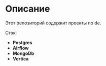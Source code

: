 # Описание

Этот репозиторий содержит проекты по de.

Стэк:
- **Postgres**
- **Airflow**
- **MongoDb**
- **Vertica**

